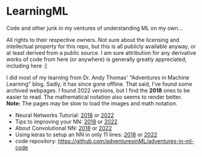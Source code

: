 # LearningML
Code and other junk in my ventures of understanding ML on my own...

All rights to their respective owners. Not sure about the licensing and intellectual property for this repo, but this is all publicly available anyway, or at least derived from a public source. I am sure attribution for any derivative works of code from here (or anywhere) is generally greatly appreciated, including here :]

I did most of my learning from Dr. Andy Thomas' "Adventures in Machine Learning" blog. Sadly, it has since gone offline. That said, I've found some archived webpages. I found 2022 versions, but I find the **2018** ones to be easier to read. The mathematical notation also seems to render better. **Note:** The pages may be slow to load the images and math notation.
- Neural Networks Tutorial: [2018](https://web.archive.org/web/20180807112257/http://adventuresinmachinelearning.com/neural-networks-tutorial) or [2022](https://web.archive.org/web/20220928083414/http://adventuresinmachinelearning.com/neural-networks-tutorial/)
- Tips to improving your NN: [2018](https://web.archive.org/web/20180810094747/http://adventuresinmachinelearning.com/improve-neural-networks-part-1) or [2022](https://web.archive.org/web/20220928102016/https://adventuresinmachinelearning.com/improve-neural-networks-part-1/)
- About Convolutional NN: [2018](https://web.archive.org/web/20180807122641/http://adventuresinmachinelearning.com/convolutional-neural-networks-tutorial-tensorflow) or [2022](https://web.archive.org/web/20220615191625/http://adventuresinmachinelearning.com/convolutional-neural-networks-tutorial-tensorflow/)
- Using keras to setup an NN in only 11 lines: [2018](https://web.archive.org/web/20180810104041/http://adventuresinmachinelearning.com/keras-tutorial-cnn-11-lines/) or [2022](https://web.archive.org/web/20220928092958/http://adventuresinmachinelearning.com/keras-tutorial-cnn-11-lines/)
- code repository: https://github.com/adventuresinML/adventures-in-ml-code
